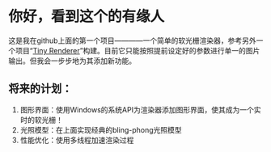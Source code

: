 # 你好，看到这个的有缘人
这是我在github上面的第一个项目————一个简单的软光栅渲染器，参考另外一个项目“[Tiny Renderer](https://github.com/ssloy/tinyrenderer)”构建。目前它只能按照提前设定好的参数进行单一的图片输出。但我会一步步地为其添加新功能。

## 将来的计划：
1. 图形界面：使用Windows的系统API为渲染器添加图形界面，使其成为一个实时的软光栅！
2. 光照模型：在上面实现经典的bling-phong光照模型
3. 性能优化：使用多线程加速渲染过程
